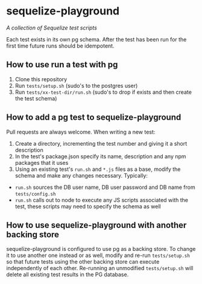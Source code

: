 # sequelize-playground

*A collection of Sequelize test scripts*

Each test exists in its own pg schema. After the test has been run for the first time future runs should be idempotent.

## How to use run a test with pg

1. Clone this repository
2. Run `tests/setup.sh` (sudo's to the postgres user)
3. Run `tests/xx-test-dir/run.sh` (sudo's to drop if exists and then create the test schema)

## How to add a pg test to sequelize-playground

Pull requests are always welcome. When writing a new test:

1. Create a directory, incrementing the test number and giving it a short description
2. In the test's package.json specify its name, description and any npm packages that it uses
3. Using an existing test's `run.sh` and `*.js` files as a base, modify the schema and make any changes necessary. Typically:
  - `run.sh` sources the DB user name, DB user password and DB name from `tests/config.sh`
  - `run.sh` calls out to node to execute any JS scripts associated with the test, these scripts may need to specify the schema as well

## How to use sequelize-playground with another backing store

sequelize-playground is configured to use pg as a backing store. To change it to use another one instead or as well, modify and re-run `tests/setup.sh` so that future tests using the other backing store can execute independently of each other. Re-running an unmodified `tests/setup.sh` will delete all existing test results in the PG database.
